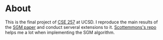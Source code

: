 # About
This is the final project of [CSE 257](https://scungao.github.io/ucsd-s21/cse257s21.pdf) at UCSD. I reproduce the main results of the [SGM paper](https://arxiv.org/abs/2003.06417) and conduct serveral extensions to it. [Scottemmons's repo](https://github.com/scottemmons/sgm) helps me a lot when implementing the SGM algorithm.
